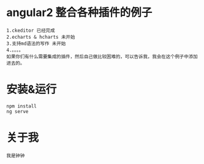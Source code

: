 # angular2 整合各种插件的例子
    1.ckeditor 已经完成
    2.echarts & hcharts 未开始
    3.支持md语法的写作 未开始
    4.。。。。
    如果你们有什么需要集成的插件，然后自己做比较困难的，可以告诉我，我会在这个例子中添加进去的。
    

# 安装&运行
    npm install 
    ng serve

# 关于我
    我是钟钟

    
